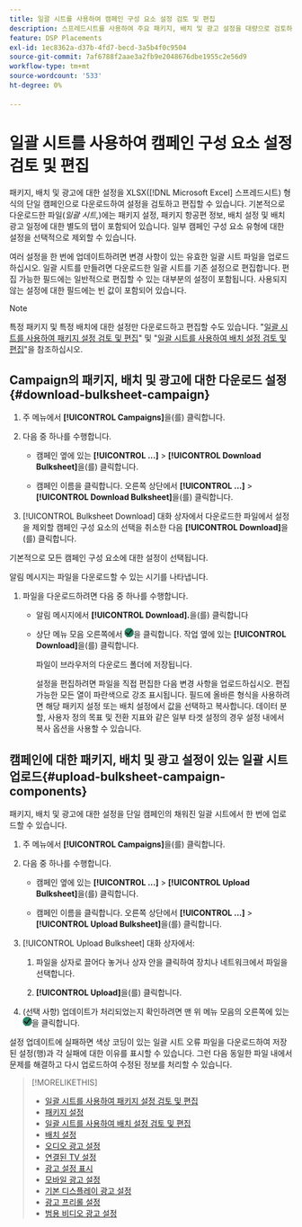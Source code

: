 ```yaml
---
title: 일괄 시트를 사용하여 캠페인 구성 요소 설정 검토 및 편집
description: 스프레드시트를 사용하여 주요 패키지, 배치 및 광고 설정을 대량으로 검토하고 편집하는 방법에 대해 알아봅니다.
feature: DSP Placements
exl-id: 1ec8362a-d37b-4fd7-becd-3a5b4f0c9504
source-git-commit: 7af6788f2aae3a2fb9e2048676dbe1955c2e56d9
workflow-type: tm+mt
source-wordcount: '533'
ht-degree: 0%

---
```


# 일괄 시트를 사용하여 캠페인 구성 요소 설정 검토 및 편집

패키지, 배치 및 광고에 대한 설정을 XLSX([!DNL Microsoft Excel] 스프레드시트) 형식의 단일 캠페인으로 다운로드하여 설정을 검토하고 편집할 수 있습니다. 기본적으로 다운로드한 파일(*일괄 시트,*)에는 패키지 설정, 패키지 항공편 정보, 배치 설정 및 배치 광고 일정에 대한 별도의 탭이 포함되어 있습니다. 일부 캠페인 구성 요소 유형에 대한 설정을 선택적으로 제외할 수 있습니다.

여러 설정을 한 번에 업데이트하려면 변경 사항이 있는 유효한 일괄 시트 파일을 업로드하십시오. 일괄 시트를 만들려면 다운로드한 일괄 시트를 기존 설정으로 편집합니다. 편집 가능한 필드에는 일반적으로 편집할 수 있는 대부분의 설정이 포함됩니다. 사용되지 않는 설정에 대한 필드에는 빈 값이 포함되어 있습니다.

>[!NOTE]
>
>특정 패키지 및 특정 배치에 대한 설정만 다운로드하고 편집할 수도 있습니다. &quot;[일괄 시트를 사용하여 패키지 설정 검토 및 편집](/help/dsp/campaign-management/packages/package-qa.md)&quot; 및 &quot;[일괄 시트를 사용하여 배치 설정 검토 및 편집](/help/dsp/campaign-management/placements/placement-qa.md)&quot;을 참조하십시오.

## Campaign의 패키지, 배치 및 광고에 대한 다운로드 설정 {#download-bulksheet-campaign}

1. 주 메뉴에서 **[!UICONTROL Campaigns]**&#x200B;을(를) 클릭합니다.

1. 다음 중 하나를 수행합니다.

   * 캠페인 옆에 있는 **[!UICONTROL ...]** > **[!UICONTROL Download Bulksheet]**&#x200B;을(를) 클릭합니다.

   * 캠페인 이름을 클릭합니다. 오른쪽 상단에서 **[!UICONTROL ...]** > **[!UICONTROL Download Bulksheet]**&#x200B;을(를) 클릭합니다.

1. [!UICONTROL Bulksheet Download] 대화 상자에서 다운로드한 파일에서 설정을 제외할 캠페인 구성 요소의 선택을 취소한 다음 **[!UICONTROL Download]**&#x200B;을(를) 클릭합니다.

기본적으로 모든 캠페인 구성 요소에 대한 설정이 선택됩니다.

알림 메시지는 파일을 다운로드할 수 있는 시기를 나타냅니다.

1. 파일을 다운로드하려면 다음 중 하나를 수행합니다.

   * 알림 메시지에서 **[!UICONTROL Download].**&#x200B;을(를) 클릭합니다

   * 상단 메뉴 모음 오른쪽에서 ![작업](/help/dsp/assets/downloads.png)을 클릭합니다. 작업 옆에 있는 **[!UICONTROL Download]**&#x200B;을(를) 클릭합니다.

     파일이 브라우저의 다운로드 폴더에 저장됩니다.<!-- See "[Placement Columns in Downloaded/Uploaded Spreadsheets](#qa-sheet-columns)" for a list of the included columns. -->

     설정을 편집하려면 파일을 직접 편집한 다음 변경 사항을 업로드하십시오. 편집 가능한 모든 열이 파란색으로 강조 표시됩니다. 필드에 올바른 형식을 사용하려면 해당 패키지 설정 또는 배치 설정에서 값을 선택하고 복사합니다. 데이터 분할, 사용자 정의 목표 및 전환 지표와 같은 일부 타겟 설정의 경우 설정 내에서 복사 옵션을 사용할 수 있습니다.

## 캠페인에 대한 패키지, 배치 및 광고 설정이 있는 일괄 시트 업로드{#upload-bulksheet-campaign-components}

패키지, 배치 및 광고에 대한 설정을 단일 캠페인의 채워진 일괄 시트에서 한 번에 업로드할 수 있습니다.

1. 주 메뉴에서 **[!UICONTROL Campaigns]**&#x200B;을(를) 클릭합니다.

1. 다음 중 하나를 수행합니다.

   * 캠페인 옆에 있는 **[!UICONTROL ...]** > **[!UICONTROL Upload Bulksheet]**&#x200B;을(를) 클릭합니다.

   * 캠페인 이름을 클릭합니다. 오른쪽 상단에서 **[!UICONTROL ...]** > **[!UICONTROL Upload Bulksheet]**&#x200B;을(를) 클릭합니다.

1. [!UICONTROL Upload Bulksheet] 대화 상자에서:

   1. 파일을 상자로 끌어다 놓거나 상자 안을 클릭하여 장치나 네트워크에서 파일을 선택합니다.

   1. **[!UICONTROL Upload]**&#x200B;을(를) 클릭합니다.

1. (선택 사항) 업데이트가 처리되었는지 확인하려면 맨 위 메뉴 모음의 오른쪽에 있는 ![작업](/help/dsp/assets/downloads.png)을 클릭합니다.

설정 업데이트에 실패하면 색상 코딩이 있는 일괄 시트 오류 파일을 다운로드하여 저장된 설정(행)과 각 실패에 대한 이유를 표시할 수 있습니다. 그런 다음 동일한 파일 내에서 문제를 해결하고 다시 업로드하여 수정된 정보를 처리할 수 있습니다.


<!--
## Placement Setting Columns in Downloaded/Uploaded Spreadsheets{#qa-sheet-columns}

>[!TIP]
>
> In a downloaded spreadsheet, all editable columns are highlighted in blue.

### Campaign-level Spreadsheets

| Section | Column | Description | Editable? |
|---------|--------|-------------|-----------|
| [!UICONTROL Basic] | [!UICONTROL Placement ID] | The numeric ID of the placement. | &mdash; |
| [!UICONTROL Basic] | [!UICONTROL Placement Name] | The name of the placement. | Yes |
| [!UICONTROL Basic] | [!UICONTROL Labels] | Any applied labels, for reporting. | &mdash; |
| [!UICONTROL Basic] | [!UICONTROL Edit Link] | A link to open the placement in Edit mode. | &mdash; |
| [!UICONTROL Basic] | [!UICONTROL Status] | The placement status: *[!UICONTROL active]* or *[!UICONTROL inactive]*. | Yes |
| [!UICONTROL Basic] | [!UICONTROL Placement Type] | The placement type. | &mdash; |
| [!UICONTROL Basic] | [!UICONTROL Package Name] | The name of the parent package, when applicable. | &mdash; |
| [!UICONTROL Goals] | [!UICONTROL Start Date] | The start date of the placement. | &mdash; |
| [!UICONTROL Goals] | [!UICONTROL End Date] | The end date of the placement. | &mdash; |
| [!UICONTROL Goals] | [!UICONTROL Day parting] | Whether dayparting is *[!UICONTROL ON]* or *[!UICONTROL OFF]*.<br><b>Note:</b> To check the actual dayparting schedule, open the placement settings in DSP. | &mdash; |
| [!UICONTROL Goals] | [!UICONTROL Budget] | The placement budget, if there is one. | Yes |
| [!UICONTROL Goals] | [!UICONTROL Budget Interval] | The budget interval: <i[!UICONTROL >Daily]*, *[!UICONTROL Weekly]*, *[!UICONTROL Monthly]*, or *[!UICONTROL All Time]*. | Yes |
| [!UICONTROL Goals] | [!UICONTROL Optimization Goal] | The objective of the package. | &mdash; |
| [!UICONTROL Goals] | [!UICONTROL Optimization Target] | The target value of the goal. | &mdash; |
| [!UICONTROL Goals] | [!UICONTROL Pace on] | Whether the placement is pacing towards the *[!UICONTROL Budget]* or *[!UICONTROL Impressions]*. | &mdash; |
| [!UICONTROL Goals] | [!UICONTROL Max Bid] | The maximum bid for the placement. | Yes |
| [!UICONTROL Goals] | [!UICONTROL Flight Pacing] | The flight pacing strategy for the placement: *[!UICONTROL Even]*, *[!UICONTROL slightly ahead]*, *[!UICONTROL frontload]*, or *[!UICONTROL aggressive frontload]*. | Yes |
| [!UICONTROL Goals] | [!UICONTROL Intraday Pacing] | The intraday pacing strategy for the placement: *[!UICONTROL Even]* or *[!UICONTROL ASAP]*. | Yes |
| [!UICONTROL Goals] | [!UICONTROL Pre-Bid Filters] | Any pre-bid filter criteria to be applied. | &mdash; |
| [!UICONTROL Goals] | [!UICONTROL Bidding Rules] | Whether bidding rules (deprecated) are *[!UICONTROL ON]* or *[!UICONTROL OFF]*. | &mdash; |
| [!UICONTROL Goals] | [!UICONTROL Frequency Cap] | The primary frequency cap for the placement during the specified [!UICONTROL Frequency Cap Interval]. | Yes |
| [!UICONTROL Goals] | [!UICONTROL Frequency Cap Interval] | The interval for the primary frequency cap: *[!UICONTROL Day]*, *[!UICONTROL Week]*, or *[!UICONTROL Month]*. | Yes |
| [!UICONTROL Goals] | [!UICONTROL Secondary Frequency Cap] | The secondary frequency cap for the placement during the specified [!UICONTROL Secondary Frequency Cap Interval] | Yes |
| [!UICONTROL Goals] | [!UICONTROL Secondary Frequency Cap Interval] | The type of interval for the secondary frequency cap: *[!UICONTROL Week]*, *[!UICONTROL Day]*, *[!UICONTROL Hour]*, or *[!UICONTROL Minute]*. The applicable number of weeks, days, hours, or minutes is indicated by the [!UICONTROL Secondary Frequency Cap Interval Value]. | Yes |
| [!UICONTROL Goals] | [!UICONTROL Secondary Frequency Cap Interval Value] | The number of weeks, days, hours, or minutes for which the [!UICONTROL Secondary Frequency Cap] applies. For example, if the secondary cap is three impressions per six hours, then the value here would be `6`. | Yes |
| [!UICONTROL Audience Location] | [!UICONTROL Audience Location - Included #] | The number of targeted geographical locations, *[!UICONTROL All]*, or *[!UICONTROL None]*. | &mdash; |
| [!UICONTROL Audience Location] | [!UICONTROL Audience Location - Included] | The targeted geographical locations, separated by semi-colons,or *[!UICONTROL All Locations]*. | &mdash; |
| [!UICONTROL Audience Location] | [!UICONTROL Audience Location - Excluded #] | The number of excluded geographical locations or *[!UICONTROL None]*. | &mdash; |
| [!UICONTROL Audience Location] | [!UICONTROL Audience Location - Excluded] | The excluded geographical locations, separated by semi-colons,  or *[!UICONTROL None]*. | &mdash; |
| [!UICONTROL Inventory] | [!UICONTROL Public Inventory - Included #] | The number of targeted public inventory deals, if any are specified, *[!UICONTROL All]*, or *[!UICONTROL None]*. | &mdash; |
| [!UICONTROL Inventory] | [!UICONTROL Public Inventory - Excluded #] | The number of excluded public inventory deals, if any are specified, or *[!UICONTROL None]*. | &mdash; |
| [!UICONTROL Inventory] | [!UICONTROL Private Inventory - Included #] | The number of targeted private inventory deals, if any are specified, *[!UICONTROL All]*, or *[!UICONTROL None]*. | &mdash; |
| [!UICONTROL Inventory] | [!UICONTROL Private Inventory - Excluded #] | The number of excluded private inventory deals, if any are specified, or *[!UICONTROL None]*. | &mdash; |
| [!UICONTROL Inventory] | [!UICONTROL On Demand Inventory - Included #] | The number of targeted [!UICONTROL On-Demand Inventory] deals, if any are specified, *[!UICONTROL All]*, or *[!UICONTROL None]*. | &mdash; |
| [!UICONTROL Inventory] | [!UICONTROL On Demand Inventory - Excluded #] | The number of excluded On-Demand Inventory deals, if any are specified, or *[!UICONTROL None]*. | &mdash; |
| [!UICONTROL Sites] | [!UICONTROL Traffic Type] | The targeted type of traffic: *[!UICONTROL Website]* and/or *[!UICONTROL Apps]* | &mdash; |
| [!UICONTROL Sites] | [!UICONTROL Exclude out-stream] | Whether the Inventory Targeting option to exclude outstream traffic is <i[!UICONTROL >ON]* or *[!UICONTROL OFF]*.<br>Outstream ads usually appear over the content as a pop-up or stuffed into content (in the native experience), rather than as regular video ads in a video player. | &mdash; |
| [!UICONTROL Sites] | [!UICONTROL Site Tier] | The quality of the sites to target: *[!UICONTROL Tier 1]*, *[!UICONTROL Tier 2]*, *[!UICONTROL Tier 3]*, or *[!UICONTROL All Sites]*. | &mdash; |
| [!UICONTROL Sites] | [!UICONTROL Categories - Included #] | The number of targeted site categories, if any are specified, or *[!UICONTROL All]*. | &mdash; |
| [!UICONTROL Sites] | [!UICONTROL Categories - Excluded #] | The number of excluded site categories, if any are specified, or *[!UICONTROL All]*. | &mdash; |
| [!UICONTROL Sites] | [!UICONTROL Excluded Sites] | The excluded sites, if any are specified, or *[!UICONTROL None]*. | &mdash; |
| [!UICONTROL Sites] | [!UICONTROL Language] | The targeted site languages. | &mdash; |
| [!UICONTROL Sites] | [!UICONTROL Allow unscreened sites] | (Standard display placements only) Whether or not to allow ad delivery on non-audited sites: *[!UICONTROL ON]* or *[!UICONTROL OFF]*. When the placement targets private inventory, this option may deliver ads on blocked sites. | &mdash; |
| [!UICONTROL Sites] | [!UICONTROL Targeted Sites] | The number of targeted sites, if any are specified, or *[!UICONTROL None]*. | &mdash; |
| [!UICONTROL Audience Targeting] | [!UICONTROL Audience - Included] | The targeted audiences, if any are specified, or *[!UICONTROL None]*. | &mdash; |
| [!UICONTROL Audience Targeting] | [!UICONTROL Audience - Excluded] | The excluded audiences, if any are specified, or *[!UICONTROL None]*. | &mdash; |
| [!UICONTROL Audience Targeting] | [!UICONTROL Demographic booster] | Whether or not [!DNL Comscore] demographic segments are enabled for the placement (and other placements in the campaign): *[!UICONTROL ON]* or *[!UICONTROL OFF]*. This feature may be enabled only for campaigns for which the [!DNL Audience Verification] feature is enabled for [!DNL Nielsen] and/or [!DNL Comscore].  It incurs additional fees.  | &mdash; |
| [!UICONTROL Audience Targeting] | [!UICONTROL Extend across screens] | Whether or not to extend the ad targeting across devices: *[!UICONTROL ON]* or *[!UICONTROL OFF]*. Cross-device targeting extends your targeting across all of a person's known device, per the device graph specified in the campaign settings. | &mdash; |
| [!UICONTROL Audience Targeting] | [!UICONTROL Topic Targeting] - Included # | The number of targeted topic codes, if any are specified, or *[!UICONTROL All]*.   | &mdash; |
| [!UICONTROL Audience Targeting] | [!UICONTROL Topic Targeting - Excluded #] | The number of excluded topic codes, if any are specified, or *[!UICONTROL None]*. | &mdash; |
| [!UICONTROL Audience Targeting] | [!UICONTROL Device Targeting - Included #] | The number of targeted device targets, if any are specified, or *[!UICONTROL All]*. | &mdash; |
| [!UICONTROL Audience Targeting] | [!UICONTROL Device Targeting - Excluded #] | The number of excluded device targets, if any are specified, or *[!UICONTROL None]*. | &mdash; |
| [!UICONTROL Audience Targeting] | [!UICONTROL ISP Targeting - Included #] | The number of targeted ISP providers, if any are specified, or *[!UICONTROL All]/i>. | &mdash; |
| [!UICONTROL Audience Targeting] | [!UICONTROL ISP Targeting - Excluded #] | The number of excluded ISP providers, if any are specified, or *[!UICONTROL None]*. | &mdash; |
| [!UICONTROL Brand Safety] | [!UICONTROL Brand Safety - Contextual Filtering #] | The number of brand safety filters applied, if any are specified, or *[!UICONTROL None]*. | &mdash; |
| [!UICONTROL Brand Safety] | [!UICONTROL Brand Safety - Pre-Bid Fraud blocking #] | The number of pre-bid fraud blocking filters applied, if any are specified, or *[!UICONTROL None]*. | &mdash; |
| [!UICONTROL Brand Safety] | [!UICONTROL Brand Safety - Pre-Bid Viewability #] | The number of pre-bid viewability filters applied, if any are specified, or *[!UICONTROL None]*. | &mdash; |
| [!UICONTROL Brand Safety] | [!UICONTROL Site Safety Block] | Whether or not Site Safety Block is enabled: *[!UICONTROL ON]* or *[!UICONTROL OFF]*.[Whether or not the advertiser-level setting Enable Site Safety Block is enabled: *ON* or *OFF*.I don’t see this option at the placement level. Should there be one?] | &mdash; |
| [!UICONTROL Tracking] | [!UICONTROL Tracking Pixels #] | The number of third-party  event-tracking pixels attached to the placement, or *[!UICONTROL None]*.| &mdash; |
| [!UICONTROL Tracking] | [!UICONTROL Conversion Pixels #] | The number of conversion tracking pixels attached to the placement, or *[!UICONTROL None]*. | &mdash; |
| [!UICONTROL Tracking] | [!UICONTROL 3rd-party fees] | A static, third-party fee rate to be tracked as a non-billable cost per 1000 impressions, if applicable. | &mdash; |
| [!UICONTROL Ads] | [!UICONTROL # of Ads Attached] | The number of ads attached to the placement, if any are attached, or *[!UICONTROL None]*. | &mdash; |
| [!UICONTROL Ads] | [!UICONTROL Ad Names] | The names of any ads attached to the placement, or *[!UICONTROL None]*. | &mdash; |
| [!UICONTROL Ads] | [!UICONTROL Attached Ad ID] | The unique DSP-generated Ad IDs of any ads attached to the placement, separated by semi-colons. To download a list of ad names and associated Ad IDs from the [!UICONTROL Ads] view, create a custom view that includes the [!UICONTROL Ad ID] metric, and then [export the data](/help/dsp/campaign-management/reports/campaign-export-data.md). | Yes |
-->

>[!MORELIKETHIS]
>
>* [일괄 시트를 사용하여 패키지 설정 검토 및 편집](/help/dsp/campaign-management/packages/package-qa.md)
>* [패키지 설정](/help/dsp/campaign-management/packages/package-settings.md)
>* [일괄 시트를 사용하여 배치 설정 검토 및 편집](/help/dsp/campaign-management/placements/placement-qa.md)
>* [배치 설정](/help/dsp/campaign-management/placements/placement-settings.md)
>* [오디오 광고 설정](/help/dsp/campaign-management/ads/ad-settings-audio.md)
>* [연결된 TV 설정](/help/dsp/campaign-management/ads/ad-settings-connected-tv.md)
>* [광고 설정 표시](/help/dsp/campaign-management/ads/ad-settings-display.md)
>* [모바일 광고 설정](/help/dsp/campaign-management/ads/ad-settings-mobile.md)
>* [기본 디스플레이 광고 설정](/help/dsp/campaign-management/ads/ad-settings-native.md)
>* [광고 프리롤 설정](/help/dsp/campaign-management/ads/ad-settings-pre-roll.md)
>* [범용 비디오 광고 설정](/help/dsp/campaign-management/ads/ad-settings-universal-video.md)
